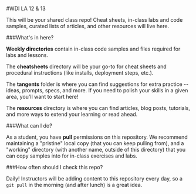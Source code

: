#WDI LA 12 & 13


This will be your shared class repo! Cheat sheets, in-class labs and code samples, curated lists of articles, and other resources will live here.


###What's in here?


**Weekly directories** contain in-class code samples and files required for labs and lessons. 

The **cheatsheets** directory will be your go-to for cheat sheets and procedural instructions (like installs, deployment steps, etc.).

The **tangents** folder is where you can find suggestions for extra practice -- ideas, prompts, specs, and more. If you need to polish your skills in a given area, you'll want to start here!

The **resources** directory is where you can find articles, blog posts, tutorials, and more ways to extend your learning or read ahead. 

###What can I do?

As a student, you have **pull** permissions on this repository. We recommend maintaining a "pristine" local copy (that you can keep pulling from), and a "working" directory (with another name, outside of this directory) that you can copy samples into for in-class exercises and labs.

###How often should I check this repo?

Daily! Instructors will be adding content to this repository every day, so a ```git pull``` in the morning (and after lunch) is a great idea.